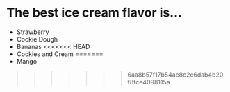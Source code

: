 # The best ice cream flavor is...

- Strawberry
- Cookie Dough
- Bananas
<<<<<<< HEAD
- Cookies and Cream
=======
- Mango
>>>>>>> 6aa8b57f17b54ac8c2c6dab4b20f8fce4098115a
